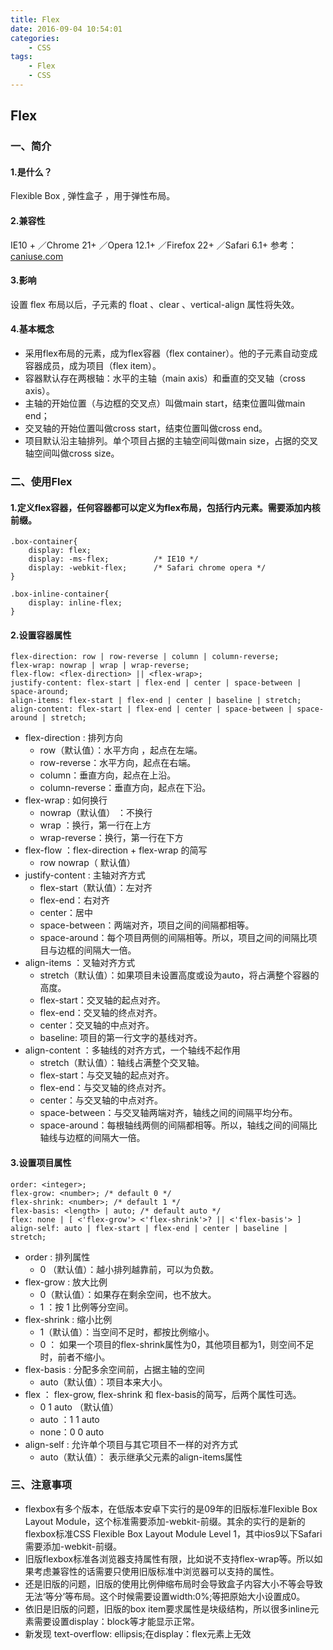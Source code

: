 ```yaml
---
title: Flex
date: 2016-09-04 10:54:01
categories:
    - CSS
tags:
    - Flex
    - CSS
---
```


## Flex

### 一、简介

#### 1.是什么？
Flexible Box , 弹性盒子 ，用于弹性布局。

#### 2.兼容性
IE10 + ／Chrome 21+ ／Opera 12.1+ ／Firefox 22+ ／Safari 6.1+
参考：[caniuse.com](http://caniuse.com/#search=flex)

#### 3.影响
设置 flex 布局以后，子元素的 float 、clear 、vertical-align 属性将失效。

#### 4.基本概念
- 采用flex布局的元素，成为flex容器（flex container）。他的子元素自动变成容器成员，成为项目（flex item）。
- 容器默认存在两根轴：水平的主轴（main axis）和垂直的交叉轴（cross axis）。
- 主轴的开始位置（与边框的交叉点）叫做main start，结束位置叫做main end；
- 交叉轴的开始位置叫做cross start，结束位置叫做cross end。
- 项目默认沿主轴排列。单个项目占据的主轴空间叫做main size，占据的交叉轴空间叫做cross size。

### 二、使用Flex

#### 1.定义flex容器，任何容器都可以定义为flex布局，包括行内元素。需要添加内核前缀。
```
.box-container{
    display: flex;
    display: -ms-flex;          /* IE10 */
    display: -webkit-flex;      /* Safari chrome opera */
}

.box-inline-container{
    display: inline-flex;
}
```

#### 2.设置容器属性
```
flex-direction: row | row-reverse | column | column-reverse;
flex-wrap: nowrap | wrap | wrap-reverse;
flex-flow: <flex-direction> || <flex-wrap>;
justify-content: flex-start | flex-end | center | space-between | space-around;
align-items: flex-start | flex-end | center | baseline | stretch;
align-content: flex-start | flex-end | center | space-between | space-around | stretch;
```

- flex-direction    :  排列方向
    - row（默认值）：水平方向 ，起点在左端。
    - row-reverse：水平方向，起点在右端。
    - column：垂直方向，起点在上沿。
    - column-reverse：垂直方向，起点在下沿。
- flex-wrap    :    如何换行
    - nowrap（默认值） ：不换行
    - wrap ：换行，第一行在上方
    - wrap-reverse：换行，第一行在下方
- flex-flow ：flex-direction + flex-wrap 的简写
    - row nowrap（ 默认值）
- justify-content  : 主轴对齐方式
    - flex-start（默认值）：左对齐
    - flex-end：右对齐
    - center：居中
    - space-between：两端对齐，项目之间的间隔都相等。
    - space-around：每个项目两侧的间隔相等。所以，项目之间的间隔比项目与边框的间隔大一倍。
- align-items  ：叉轴对齐方式
    - stretch（默认值）：如果项目未设置高度或设为auto，将占满整个容器的高度。
    - flex-start：交叉轴的起点对齐。
    - flex-end：交叉轴的终点对齐。
    - center：交叉轴的中点对齐。
    - baseline: 项目的第一行文字的基线对齐。
- align-content ：多轴线的对齐方式，一个轴线不起作用
    - stretch（默认值）：轴线占满整个交叉轴。
    - flex-start：与交叉轴的起点对齐。
    - flex-end：与交叉轴的终点对齐。
    - center：与交叉轴的中点对齐。
    - space-between：与交叉轴两端对齐，轴线之间的间隔平均分布。
    - space-around：每根轴线两侧的间隔都相等。所以，轴线之间的间隔比轴线与边框的间隔大一倍。

#### 3.设置项目属性
```
order: <integer>;
flex-grow: <number>; /* default 0 */
flex-shrink: <number>; /* default 1 */
flex-basis: <length> | auto; /* default auto */
flex: none | [ <'flex-grow'> <'flex-shrink'>? || <'flex-basis'> ]
align-self: auto | flex-start | flex-end | center | baseline | stretch;
```
- order  :  排列属性
    - 0 （默认值）：越小排列越靠前，可以为负数。
- flex-grow  :  放大比例
    - 0（默认值）：如果存在剩余空间，也不放大。
    - 1 ：按 1 比例等分空间。
- flex-shrink  :  缩小比例
    - 1（默认值）：当空间不足时，都按比例缩小。
    - 0    ：  如果一个项目的flex-shrink属性为0，其他项目都为1，则空间不足时，前者不缩小。
- flex-basis  :  分配多余空间前，占据主轴的空间
    - auto（默认值）：项目本来大小。
- flex  ： flex-grow, flex-shrink 和 flex-basis的简写，后两个属性可选。
    - 0 1 auto （默认值）
    - auto ：1 1 auto
    - none：0 0 auto
- align-self  :  允许单个项目与其它项目不一样的对齐方式
    - auto（默认值）： 表示继承父元素的align-items属性

### 三、注意事项

- flexbox有多个版本，在低版本安卓下实行的是09年的旧版标准Flexible Box Layout Module，这个标准需要添加-webkit-前缀。其余的实行的是新的flexbox标准CSS Flexible Box Layout Module Level 1，其中ios9以下Safari需要添加-webkit-前缀。
- 旧版flexbox标准各浏览器支持属性有限，比如说不支持flex-wrap等。所以如果考虑兼容性的话需要只使用旧版标准中浏览器可以支持的属性。
- 还是旧版的问题，旧版的使用比例伸缩布局时会导致盒子内容大小不等会导致无法‘等分’等布局。这个时候需要设置width:0%;等把原始大小设置成0。
- 依旧是旧版的问题，旧版的box item要求属性是块级结构，所以很多inline元素需要设置display：block等才能显示正常。
- 新发现 text-overflow: ellipsis;在display：flex元素上无效
